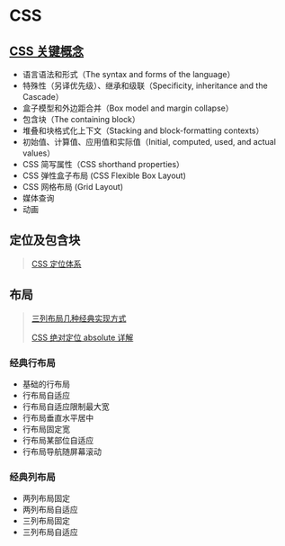 # CSS

## [CSS 关键概念](https://developer.mozilla.org/zh-CN/docs/Web/CSS)

* 语言语法和形式（The syntax and forms of the language）
* 特殊性（另译优先级）、继承和级联（Specificity, inheritance and the Cascade）
* 盒子模型和外边距合并（Box model and margin collapse）
* 包含块（The containing block）
* 堆叠和块格式化上下文（Stacking and block-formatting contexts）
* 初始值、计算值、应用值和实际值（Initial, computed, used, and actual values）
* CSS 简写属性（CSS shorthand properties）
* CSS 弹性盒子布局 \(CSS Flexible Box Layout\) 
* CSS 网格布局 \(Grid Layout\)
* 媒体查询
* 动画

## 定位及包含块

> [CSS 定位体系](http://w3help.org/zh-cn/kb/)

## 布局

> [三列布局几种经典实现方式](https://juejin.im/post/5bf666d1518825719f208b37)
>
> [CSS 绝对定位 absolute 详解](https://juejin.im/entry/58b3d54e8d6d810057f599bb)

### 经典行布局

* 基础的行布局
* 行布局自适应
* 行布局自适应限制最大宽
* 行布局垂直水平居中
* 行布局固定宽
* 行布局某部位自适应
* 行布局导航随屏幕滚动

### 经典列布局

* 两列布局固定
* 两列布局自适应
* 三列布局固定
* 三列布局自适应

